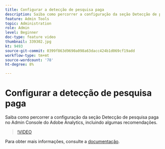 ```yaml
---
title: Configurar a detecção de pesquisa paga
description: Saiba como percorrer a configuração da seção Detecção de pesquisa paga no Admin Console do Adobe Analytics, incluindo algumas recomendações.
feature: Admin Tools
topic: Administration
role: Admin
level: Beginner
doc-type: feature video
thumbnail: 339302.jpg
kt: 9493
source-git-commit: 0399f863d9690a098a63dacc424b1d069cf19add
workflow-type: tm+mt
source-wordcount: '78'
ht-degree: 8%

---
```



# Configurar a detecção de pesquisa paga

Saiba como percorrer a configuração da seção Detecção de pesquisa paga no Admin Console do Adobe Analytics, incluindo algumas recomendações.

>[!VIDEO](https://video.tv.adobe.com/v/339302/?quality=12&learn=on)

Para obter mais informações, consulte a [documentação](https://experienceleague.adobe.com/docs/analytics/admin/admin-tools/paid-search-detection/paid-search-detection.html?lang=en#section_0C2CFA0AF77B47098BE37CB024665D0D).
